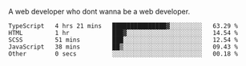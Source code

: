 A web developer who dont wanna be a web developer.

<!--START_SECTION:waka-->

```text
TypeScript   4 hrs 21 mins   ███████████████▓░░░░░░░░░   63.29 %
HTML         1 hr            ███▓░░░░░░░░░░░░░░░░░░░░░   14.54 %
SCSS         51 mins         ███░░░░░░░░░░░░░░░░░░░░░░   12.54 %
JavaScript   38 mins         ██▒░░░░░░░░░░░░░░░░░░░░░░   09.43 %
Other        0 secs          ░░░░░░░░░░░░░░░░░░░░░░░░░   00.18 %
```

<!--END_SECTION:waka-->

